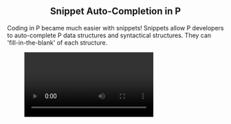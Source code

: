 <style>
  .md-typeset h1,
  .md-content__button {
    display: none;
  }
  
</style>

<div align="center">
  <h2>Snippet Auto-Completion in P</h2>
</div>

Coding in P became much easier with snippets! Snippets allow P developers to auto-complete P data structures and syntactical structures. They can 'fill-in-the-blank' of each structure. 


<figure class="video_container">
  <video controls="true" allowfullscreen="true" >
    <source src="../../videos/snippets.mov" type="video/mp4">
  </video>
</figure>